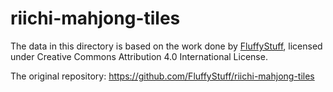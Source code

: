 riichi-mahjong-tiles
====================

The data in this directory is based on the work done
by [FluffyStuff](https://github.com/FluffyStuff), licensed under Creative
Commons Attribution 4.0 International License.

The original repository: https://github.com/FluffyStuff/riichi-mahjong-tiles
